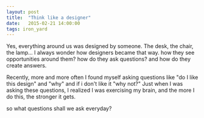 ```yaml
---
layout: post
title:  "Think like a designer"
date:   2015-02-21 14:00:00
tags: iron_yard
---
```

Yes, everything around us was designed by someone. The desk, the chair, the lamp...
I always wonder how designers became that way. how they see opportunities around them? how do they ask questions? and how do they create answers. 

Recently, more and more often I found myself asking questions like "do I like this design" and "why" and if i don't like it "why not?" Just when I was asking these questions, I realized I was exercising my brain, and the more I do this, the stronger it gets. 

so what questions shall we ask everyday?

